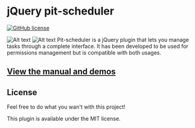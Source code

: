 # jQuery pit-scheduler
[![GitHub license](https://img.shields.io/badge/license-MIT-blue.svg)](https://raw.githubusercontent.com/payintech/jquery-easy-search-ui/master/LICENSE)

![Alt text](https://cloud.githubusercontent.com/assets/15311764/19238902/ed00a51a-8f03-11e6-90a4-911fb4808961.PNG)
![Alt text](https://cloud.githubusercontent.com/assets/15311764/19239386/174ea1c6-8f06-11e6-9051-b6ba43d7247d.PNG)
Pit-scheduler is a jQuery plugin that lets you manage tasks through a complete interface. It has been developed to be used for permissions management but is compatible with both usages.


## [View the manual and demos](http://chuck-engine.fr/demos/pit-scheduler/demo/index.html)


## License

Feel free to do what you wan't with this project!

This plugin is available under the MIT license.

